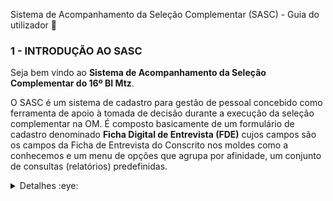 Sistema de Acompanhamento da Seleção Complementar (SASC) - Guia do utilizador 👋

### 1 - INTRODUÇÃO AO SASC
Seja bem vindo ao **Sistema de Acompanhamento da Seleção Complementar do 16º BI Mtz**. 

O SASC é um sistema de cadastro para gestão de pessoal concebido como ferramenta de apoio à tomada de decisão durante a execução da seleção complementar na OM. É composto basicamente de um formulário de cadastro denominado **Ficha Digital de Entrevista (FDE)** cujos campos são os campos da Ficha de Entrevista do Conscrito nos moldes como a conhecemos e um menu de opções que agrupa por afinidade, um conjunto de consultas (relatórios) predefinidas.

<details>
<summary>Detalhes :eye: </summary> 
 
#### 1.1 - FICHA DIGITAL DE ENTREVISTA
A FDE contempla um conjunto de grupos de dados ou abas para a coleta de informações sobre o conscrito (`DADOS PESSOAIS`, `PERFIL SOCIOECONÔMICO`, `RECRUTAMENTO POR COMPETÊNCIA`, `EXAME MÉDICO` e `EXAME ODONTOLÓGICO`), que agrupa campos de formulário respeitando a afinidade que os dados guardam entre si.

Na FDE os campos que serão utilizados como critério de seleção possuem um tipo de validação (*noempty*) que impede que os mesmos sejam armazenados com valor *NULL* no banco de dados. São campos, portanto, de preenchimento obrigatório por parte do entrevistador e foram, na medida do possível, agrupados em uma  mesma região do grupo de dados com o intuito de aumentar a legibilidade do formulário e facilitar o trabalho do entrevistador no lançamento das informações. O sistema recusará o cadastramento do conscrito se `quaisquer` dos campos abaixo, não forem corretamente preenchidos: 

 #### - DADOS PESSOAIS
 - NOME;
 - APELIDO; 
 - CPF;
 - DATA APRES CS; 
 - VOLUNTÁRIO
 
 #### - PERFIL SOCIOECONÔMICO
 - EM CASO DE CONVOCAÇÃO
 - ESTADO CIVIL; 
 - RELIGIÃO;
 - ARRIMO DE FAMÍLIA;
 - PASSAGEM PELA POLÍCIA;
 - USOU ARMA DE FOGO;
 - EXPERIÊNCIA COM DROGAS;
 - ESCOLARIDADE;
 - ENTREVISTADOR

O campo CPF do formulário tem validação *isunique*, garantindo que cada CPF armazenado no banco de dados seja único. O sistema não permitirá a duplicidade de registros. 

A FDE apresenta uma série de vantagens quando comparada à Ficha de Entrevista padrão (impressa): 
- A quase totalidade dos campos da FDE são do tipo *dropdow* (botões com alternância de visibilidade de listas, também chamados de listas suspensas), *checkbox* (caixas de checagem) ou *radiobuton* (recurso que permite ao usuário selecionar apenas um ítem entre vários). A utilização desses recursos de formulário na FDE, reduz drasticamente o tempo de entrevista por candidato em virtude da simplicidade e da rapidez no preenchimento dos dados;
- As FDE que serão impressas, assinadas e arquivadas ao final do processo (véspera de incorporação) serão as dos conscritos `CLASSIFICADOS` no processo seletivo, apenas;

#### 1.2 - GRUPOS DE DADOS
A inserção ou cadastro do conscrito no sistema só pode ser realizada por entrevistadores (abas `DADOS PESSOAIS`, `PERFIL SOCIOECONÔMICO` e `RECRUTAMENTO POR COMPETÊNCIA`). 

Médico e dentista só estão autorizados a inserir dados no cadastro dos conscritos nas abas `EXAME MÉDICO`, e `EXAME ODONTOLÓGICO` respectivamente. 

De outra forma: entrevistador realiza o cadastro do conscrito no SASC via FDE; médico e dentista preenchem os campos das abas que lhe correspondem, completando o cadastro do conscrito com informações sanitárias necessárias, cada qual em sua aba proprietária.

>**Warning**
> De forma geral, entrevistadores, médico e dentista visualizam os dados uns dos outros, mas sem permissão para edição dos campos que não sejam os do(s) seu(s) grupo(s).

Os grupos de dados (abas) da FDE são vistos por todos os usuários do sistema, todavia, existem campos em determinados grupos, que foram concebidos como campos de preenchimento exclusivo pelo presidente da CS. Tais campos não são visíveis dentro do grupo pelos demais membros da CS (entrevistadores, médico e dentista) quando logados no sistema.

Algo parecido foi aplicado aos campos das abas EXAME MÉDICO, e EXAME ODONTOLÓGICO. Tais campos, embora visíveis para todos os membros da CS, só podem ser manipulados (edição) pelo médico ou dentista da CS. Diferentemente dos campos ocultos exclusivos do presidente da CS, aqui os campos são visíveis, mas bloqueados, exceto para o médico e o dentista, cada um em sua respectiva aba "proprietária". O médico vê, mas não altera os dados na aba do dentista e vice-versa.

#### 1.3 - APRESENTAÇÃO DOS GRUPOS DE DADOS PREENCHIDOS PELO ENTREVISTADOR
<details>
<summary>FICHA DIGITAL DE ENTREVISTA (Destaque para a aba "DADOS PESSOAIS) :eye: </summary> 
 
![DP](https://user-images.githubusercontent.com/121310141/210562956-79a65c24-df13-4fba-84df-ab1bed90c068.png)

</details>
 
 
<details>
<summary>FICHA DIGITAL DE ENTREVISTA (Destaque para a aba "PERFIL SOCIOECONÔMICO") :eye: </summary> 
  
![PS](https://user-images.githubusercontent.com/121310141/210563115-6497671f-9aa1-44ef-a6bd-884ad5410b62.png)

</details>
 
 
 <details>
<summary>FICHA DIGITAL DE ENTREVISTA (Destaque para a aba "RECRUTAMENTO POR COMPETÊNCIA") :eye: </summary> 
 
![TH](https://user-images.githubusercontent.com/121310141/210563508-f7dce862-b817-4d8c-900d-bb9a33b9335b.png)

</details>

### 2 - AMBIENTE CUSTOMIZADO PARA CADA PERFIL NO SASC:
Cada usuário do sistema tem um ambiente personalizado de acordo com o seu perfil de usuário do SASC. Em cada menu estão disponíveis consultas predefinidas de acordo com o perfil do usuário. 

<details>
<summary>CMT OM 👁️ </summary> 

![CS - CMT OM](https://user-images.githubusercontent.com/121310141/210225159-d4219ef2-9ebc-428d-a149-b3e9cbf95744.png)
 
</details>
 
<details>
<summary>PRESIDENTE DA CS 👁️ </summary> 
 
![CS - PRESIDENTE](https://user-images.githubusercontent.com/121310141/210188611-259ba03b-b855-499e-b605-0ce879cc6a0a.png)

</details>

<details>
<summary>MÉDICO DA CS:eye: </summary> 
 
![CS - MEDICO](https://user-images.githubusercontent.com/121310141/210188616-530722ea-832d-48d6-a797-38d6cda4eb5b.png)

</details>

<details>
<summary>DENTISTA DA CS :eye: </summary> 
 
![CS - DENTISTA](https://user-images.githubusercontent.com/121310141/210188623-529f82a5-2408-4e9a-8172-d4cedc2d569d.png)

</details>

<details>
<summary>ENTREVISTADOR DA CS :eye: </summary> 
 
![CS - ENTREVISTADOR](https://user-images.githubusercontent.com/121310141/210188631-cbf172de-6d2e-4ff9-ad14-fb7b069f1ebc.png)

</details>
 

A tabela de permissões define quais perfis têm permissão para inserir (create), editar (update) e visualizar (read) os `campos de formulário` dentro de cada aba da FDE.
|   ID  |NOME DO UTILIZADOR               |      USUÁRIO     | SENHA | DADOS PESSOAIS |PERFIL SOCIO|  REC/COMPETÊNCIA  |EXM MED|EXM ODONTO|
|:-----:|---------------------------------|:----------------:|:-----:|:--------------:|:----------:|:-----------------:|:-----:|:--------:|
|  143  | Cmt OM!                         |          cmt_om  | root  |                |            |                   |       |          |
|  138  | Presidente da CS!               |   presidente_cs  | root  |                |            |                   |       |          |
|  139  | 2º Ten Mateus Diniz!            |        medico_1  | root  |                |            |                   |       |          |
|  146  | 2º Ten Fernandes Lopes!         |        medico_2  | root  |                |            |                   |       |          |
|  142  | 1º Ten Gadelha!                 |      dentista_1  | root  |                |            |                   |       |          |
|  137  | 2º Sgt Monteiro!                | entrevistador_1  | root  |                |            |                   |       |          |
|  140  | 2º Sgt Samuel Santos!                 | entrevistador_2  | root  |                |            |                   |       |          |
|  141  | 1º Sgt Bispo!                   | entrevistador_3  | root  |                |            |                   |       |          |
|  147  | 2º Sgt Kaio!                    | entrevistador_4  | root  |                |            |                   |       |          |
|  148  | 2º Sgt Melquisedeque!           | entrevistador_5  | root  |                |            |                   |       |          |
|  149  | 3º Sgt Yago Silva!              | entrevistador_6  | root  |                |            |                   |       |          |
|  150  | 3º Sgt Ramires!                 | entrevistador_7  | root  |                |            |                   |       |          |
|  151  | 3º Sgt Fillipe!                 | entrevistador_8  | root  |                |            |                   |       |          |
|  152  | 3º Sgt Fernando Pereira!        | entrevistador_9  | root  |                |            |                   |       |          |
|  153  | Entrevistador 10!               | entrevistador_10 | root  |                |            |                   |       |          |
|  145  | Cb Romenyk!                     | aux1secao_1      | root  |                |            |                   |       |          |


- As senhas serão redefinidas por ocasião da CS e o sistema hospedado no endereço https://www.cse16bimtz.org/, será implantado no servidor da OM em https://10.46.40.34; 
- Cada entrevistador tem visibilidade apenas dos seus conscritos entrevistados;
- Os critérios para a `APROVAÇÃO` do conscrito no processo seletivo embora pareçam óbvios, não são de inteiro conhecimento do entrevistador; 
- O Ch CSC tem a visibilidade de todos os campos de preenchimento da FDE, podendo alterar e salvar informações inseridas por terceiros exceto nas abas `EXAME MÉDICO` e `EXAME ODONTO`;
- O entrevistador tem perfil com permissão para inserir e editar dados em qualquer campo de formulário da FDE, exceto nos campos das abas `EXAME MÉDICO` e `EXAME ODONTO` de preenchimento exclusivo do médico e do dentista respectivamente;
- O médico não consegue inserir nem editar campos em outra aba que não seja a sua;
- O dentista não consegue inserir nem editar campos de formulário da FDE em outra aba que não a sua.
  
### 3 - CARACTERÍSTICAS DO SASC
No SASC os atributos/características desejáveis no conscrito (Perfil do Conscrito) são os parametros que foram configurados (setados) no sistema e que podem ser alterados a critéro do Cmt OM.

O sistema terá as configurações necessárias para garantir que todos os conscritos selecionados (CLASSIFICADOS) para a incorporação, atendam aos requisitos que a unidade deseja. 

Para que o conscrito seja considerado <kbd>INDICADO</kbd> na entrevista, uma série de requisitos devem ser satisfeitos; para que o conscrito seja <kbd>CONTRAINDICADO</kbd> na fase de entrevista, todavia, basta que apenas um dos parâmetros (requisitos) não seja atendido. Essas características do sistema garantem o rigor e a homogeneidade do processo seletivo. 

Principais características do **`SASC/16º BI Mtz`**:
- É um sistema de gestão e controle;
- Permite o controle eficiente de cada uma das fases da CS;
- Controle de acesso de usuário (grupos de usuários com acesso de visualização e edição);
- Abstração do uso de papel e de impressão ao longo de praticamente toda a realização da CS;
- Ficha Digital de Entrevista (FDE); 
- Relatórios (Consultas) predefinidos no sistema: 
   - Indicados/Contraindicados na Entrevista;   
   - Aptos/Inaptos no exame médico; 
   - Aptos/Inaptos no exame odontológico;     
   - Voluntários/Não voluntários;   
   - Possuem/Não possuem habilidades;   
   - Classificados/Não classificados para a incorporação;   
   - Outras consultas (Conscritos/Estado Civil, Conscritos/Escolaridade, Conscritos/Religião, etc...)  
- Ferramenta de busca avançada; 
- Impressão da Ficha de Entrevista gerada (Apenas para os candidatos classificados);
- Imprime e exporta consultas PDF, CSV;
- Formulário para cadastramento de entrevistadores;
- Log de ações do usuário (auditoria); 
- A adoção do SASC contempla uma fase de divulgação de resultados (classificação) para os conscritos aprovados no processo de seleção complementar;
- Menu de opções: os menus agrupam, também por afinidade, as diversas consultas (relatórios) disponíveis no SASC;

<details>
<summary>LISTA DOS CONSCRITOS VOLUNTÁRIOS/ENTREVISTADOR (Exemplo de consulta) :eye: </summary> 
 
![CS - CONSCRITOS VOLUNTARIOS](https://user-images.githubusercontent.com/121310141/210190679-961a4b22-bc52-4e95-9e42-e85ecba714c2.png)

</details>

### 4 - TERMINOLOGIA/FASE DA `COMISSÃO DE SELEÇÃO` NO SASC
|  Nº FASE |DESCRIÇÃO DA FASE|      CONFORME  |   NÃO CONFORME  |  OBS | 
|:--------:|-----------------|:--------------:|:---------------:|:----:|
|  1       | ENTREVISTA      |  INDICADO      | CONTRAINDICADO  |  -   | 
|  2       | EXAME MÉDICO    |  APTO          | INAPTO          |  -   |
|  3       | EXAME ODONTO    |  APTO          | INAPTO          |  -   | 
|  4       | TESTE HABILIDADE|  DEMONSTROU    | NÃO DEMONSTROU  |  -   | 
|  5       | RESULTADO FINAL CS |  APROVADO      | REPROVADO       |    |
|  5       | PARA A INCORPORAÇÃO    |  CLASSIFICADO  | NÃO CLASSIFICADO|  -   | 

- Na fase de entrevista o sistema adota os termos **INDICADO** e **CONTRAINDICADO** para significar que o conscrito `atende/não atende` aos requisitos exigidos; 

- Ao longo do exame médico e do exame odontológico os termos utilizados são **APTO** e **INAPTO** para indicar que o conscrito `possui/não possui` as características físicas e a higidez que se deseja em um soldado; 

- Na fase aonde são verificadas as habilidades declaradas pelo conscrito na FDE, os termos utilizados são **demonstrou** e **não demonstrou** a competência declarada;

- Na etapa aonde são processados (analisados) os dados coletados, os termos utilizados são **CLASSIFICADO** e **NÃO CLASSIFICADO** para indicar que o conscrito foi `selecionado/não selecionado` para a incorporação. 

> **Note**
> <kbd>INDICADO</kbd> &ne; <kbd>APTO</kbd> &ne; <kbd>AROVADO</kbd> &ne; <kbd>CLASSIFICADO</kbd>

### 5 - PARÂMETROS DE CONFIGURAÇÃO UTILIZADOS NO SASC:
#### Parametrização de alguns dos campos de formulário da aba `DADOS PESSOAIS`, para o conscrito ser considerado <kbd>INDICADO</kbd> na fase 1 (ENTREVISTA) do processo seletivo:
 ABA DE DADOS DO FORMULÁRIO |            CAMPO DE FORMULÁRIO      |     CONDIÇÃO (CRITÉRIO OU PARÂMETRO UTILIZADO)     | STATUS   | OBS                          |
----------------------------|-------------------------------------|----------------------------------------------------|----------|------------------------------|
 DADOS PESSOAIS             | ESTADO CIVIL                        | = Solteiro                                           | INDICADO |                              |
 DADOS PESSOAIS             | RELIGIÃO                            | &ne; Adventista                                       | INDICADO |Não pode ser adventista       |
 DADOS PESSOAIS             | ESCOLARIDADE                        | &ne; Ensino fundamental incompleto                    | INDICADO |Pelo menos o EF completo      |
 DADOS PESSOAIS             | VOLUNTÁRIO                          | = Sim                                                | INDICADO |                              |
 DADOS PESSOAIS             | OUTROS CAMPOS                       | OUTROS CRITÉRIOS                                             | INDICADO |                              |

- No campo `RELIGIÃO` da aba DADOS PESSOAIS, se o valor selecionado for "Adventista", o conscrito será automaticamente contraindicado, independente de quais sejam as respostas para os demais campos utilizados como parâmetros na aba considerada. Lembre-se de que esse é um campo com validação (*noempty*). O entrevistador é impedido de salvar/cadastrar as demais informações do conscrito se esse campo não for preenchido.  

- Não existe no sistema o botão `Indicado`, ou `Indicar candidato`, ou `Indicar conscrito`. Essa tarefa foi automatizada, significando dizer que o próprio sistema se encarregará de indicar (ou contraindicar) o conscrito a partir dos dados coletados na FDE em confronto com os parâmetros configurados.
 
 - A situação de contraindicado durante a fase de entrevista, depende da negação de apenas um dos parâmetros das abas DADOS PESSOAIS  e PERFIL SOCIOECONÔMICO.

#### Parametrização de alguns dos campos de formulário da aba `PERFIL SOCIOECONÔMICO` para o conscrito ser considerado <kbd>Indicado</kbd> ainda na fase 1 (ENTREVISTA) do processo seletivo:
 ABA DE DADOS DO FORMULÁRIO |            CAMPO DE FORMULÁRIO      |     CONDIÇÃO (CRITÉRIO OU PARÂMETRO UTILIZADO)     | STATUS   | OBS                          |
----------------------------|-------------------------------------|----------------------------------------------------|----------|------------------------------|
 PERFIL SOCIOECONÔMICO      | `MORA COM QUEM NO ENDEREÇO DECLARADO` | = Pais                                               | INDICADO |                              |
 PERFIL SOCIOECONÔMICO      | EM CASO DE CONVOCAÇÃO               | &ne; Adotarei o aquartelamento como residência     | INDICADO |Não pode querer ser laranjeira|
 PERFIL SOCIOECONÔMICO      | ARRIMO DE FAMÍLIA                   | = Não                                                | INDICADO |                              |
 PERFIL SOCIOECONÔMICO      | PASSAGEM PELA POLÍCIA               | = Não                                                | INDICADO |                              |
 PERFIL SOCIOECONÔMICO      | EXPERIÊNCIA COM DROGAS              | = Não                                                | INDICADO |                              |
 PERFIL SOCIOECONÔMICO      | USO DE ARMA DE FOGO                 | = Não                                                | INDICADO |                              |

- No campo denominado `MORA COM QUEM NO ENDEREÇO DECLARADO` da aba PERFIL SOCIOECONÔMICO, se o valor selecionado for diferente de "Pais", o conscrito será automaticamente <kbd>CONTRAINDICADO</kbd>, independente de quais sejam as respostas para os demais campos utilizados como parâmetros na aba considerada. Repare que os critérios podem ser tão rigorosos quanto possível. Nesse batalhão hipotético todos os conscritos devem morar com os pais, porque morar com os pais pressupõe que o candidato seja detentor de valores morais e éticos que só podem ser adquiridos a partir da convivência em família, valores esses, essenciais à vida na caserna.

#### Parametrização de alguns dos campos de formulário da aba `EXAME MÉDICO` para o conscrito ser considerado <kbd>Apto</kbd> na fase 2 (EXAME MÉDICO) do processo seletivo:
 ABA DE DADOS DO FORMULÁRIO |            CAMPO DE FORMULÁRIO      |     CONDIÇÃO (CRITÉRIO OU PARÂMETRO UTILIZADO)     | STATUS   | OBS                          |
----------------------------|-------------------------------------|----------------------------------------------------|----------|------------------------------|
 EXAME MÉDICO               | PARECER MÉD            | = Apto                                                | APTO     |                              |
 

#### Parametrização de alguns dos campos de formulário da aba `EXAME ODONTOLÓGICO` para o conscrito ser considerado <kbd>Apto</kbd> na fase 3 (EXAME ODONTO) do processo seletivo:
 ABA DE DADOS DO FORMULÁRIO |            CAMPO DE FORMULÁRIO      |     CONDIÇÃO (CRITÉRIO OU PARÂMETRO UTILIZADO)     | STATUS   | OBS                          |
----------------------------|-------------------------------------|----------------------------------------------------|----------|------------------------------|
 EXAME ODONTO               | QNT DE CÁRIE DE ESMALTE (CE)             | <=3  (por exemplo)                                 | APTO     |                              |
 EXAME ODONTO               | QNT DE CÁRIE DE DENTINA (CD)             | <=3  (por exemplo)                                 | APTO     |                              |
 EXAME ODONTO               | QNT RESTAURAÇÕES INADEQUADAS(RI)        | <=3  (por exemplo)                                 | APTO     |                              |
 EXAME ODONTO               | QNT AUSÊNCIA DENT ANTERIOR (ADA)        | <=3  (por exemplo)                                 | APTO     |                              |
 EXAME ODONTO               | QNT AUSÊNCIA DENT POSTERIOR (ADP)        | <=3  (por exemplo)                                 | APTO     |                              |

### 6 - STATUS DO CONSCRITO AO FINAL DA SELEÇÃO/CASOS (1-5)
|   CASO  | ENTREVISTA  | EXAME MÉDICO |EXAME ODONTO|TESTE DE HABILIDADES| RESULTADO CS | CLASSIFICAÇÃO|
| :-----: | :---------: | :----------: | :----------: | :------------------: |:-------:|-----|
| 1       |🔵    |🔵      |🔵     |🔵  |   APROVADO|⭐⭐⭐⭐⭐|
| 2       |🔵    |🔵      |🔵     |🔴  |   APROVADO|⭐⭐⭐⭐|
| 3       |🔵    |🔵      |🔴     |     |  REPROVADO |  -  |
| 4       |🔵    |🔴      |       |     | REPROVADO    |  -  |
| 5       |🔴    |        |       |     |   REPROVADO   |  - | 

- Conscrito contraindicado na entrevista não realiza a fase seguinte conforme Caso 5 da tabela STATUS/CASO.

- Conscrito `Não conforme` em uma das fases não realiza a triagem na fase seguinte (Casos 3, 4 e 5). 

### 7 - MÉTODO PARA A CLASSIFICAÇÃO DOS CONSCRITOS (⭐⭐⭐⭐)
#### 7.1 - FERRAMENTA DE BUSCA AVANÇADA DO SASC
A classificação dos conscritos poderá ser feita solicitando à **base de dados** de conscritos uma consulta que atenda a um conjunto de critérios. 

Exemplo de consulta à base de dados do sistema utilizando a ferramenta de busca avançada: desejamos que o sistema nos retorne uma consulta (lista) dos conscritos que sejam solteiros ou divorciados, morem com os pais, possuam o ensino médio completo, sejam católicos ou espíritas ou evangélicos, tenham tipo sanguíneo O+ ou A+, CNH Cat D ou E, que não sejam usuários de droga, não tenham passagem pela polícia, não sejam arrimo de família, que possuam qualquer conhecimento de TIC, sejam  praticantes de natação ou basquete, e que residam no Tirol ou em Capim Macio ou em Petrópolis, cujo nome do pai tenha "R" como primeira letra, não sejam portadores de transtornos ansiosos ou depressivos, não estejam ou tenham passado por tratamento psicológico ou psiquiátrico, sejam voluntários e que tenham menos que cinco cáries, etc.

A consulta retornada poderia ser a relação dos conscritos classificados no processo, por exemplo. 

> **Warning**
> O único cuidado que se deve ter é fazer constar na pesquisa, exatamente todos os parâmetros que foram utilizados ao longo das diversas fases da CS para indicar/contraindicar (ENTREVISTA), ou capacitar/incapacitar (EXAME MÉDICO e EXAME ODONTOLÓGICO) o conscrito. A pesquisa acima traria os conscritos portadores de epilepsia como conscritos classificados, e os que possuem habilidades na área da construção civil (pedreiro, pintor, encanador, etc) como não classificados, o que seria uma falha grave.

#### 7.2 - UTILIZANDO CONSULTA PREDEFINIDA NOS MENUS DO SASC
O sistema dispõe das seguintes consultas predefinidas:

- CONSCRITOS APRESENTADOS
- CONSCRITOS VOLUNTÁRIOS
- CONSCRITOS APROVADOS
- CONSCRITOS CLASSIFICADOS
- CONSCRITOS INDICADOS (FASE - 1)
- CONSCRITOS APTOS NO EXAME MÉDICO (FASE - 2)
- CONSCRITOS APTOS NO EXAME ODONTOLÓGICO (FASE - 3)
- CONSCRITOS QUE DEMONSTRARAM ALGUMA HABILIDADE (FASE -4)
- OUTRAS


|  Nº |DESCRIÇÃO DA HABILIDADE|RESULTADO CS |  AVALIAÇÃO   |  CLASSIFICAÇÃO    |
|:---:|-----------------------|:--------:|:------------|:---------------:|
|  1       | Pedreiro         | APROVADO |⭐⭐⭐⭐⭐ | CLASSIFICADO  |
|  2       | Carpinteiro      | APROVADO |⭐⭐⭐⭐   | CLASSIFICADO   |
|  3       | Pintor           | APROVADO |⭐⭐⭐      | CLASSIFICADO    |
|  4       | Encanador        | APROVADO |⭐⭐         | NÃO CLASSIFICADO|
|  5       |Eletricista       | APROVADO |⭐           | NÃO CLASSIFICADO|

Estabelecendo para a `CLASSIFICAÇÃO` o critério de avaliação maior ou igual a ⭐⭐⭐, não seriam classificados:
- Encanador: ⭐⭐ (Aprovado, não classificado);
- Eletricista: ⭐ (Aprovado, não classificado), etc.

Existe uma consulta definida no sistema para exibir os classificados que atendam a esses critérios.
 
### 8 -  MÉTODO PARA A DISTRIBUIÇÃO POR SUBUNIDADE
Feita pelo Presidente da CS. Pode ser realizada manualmente, ou automatizada a patir de critérios.

Exemplo: Cria-se a consulta 2ª Cia Fuz, que agrupará todos os conscritos classificados com três ou mais ⭐⭐⭐, cujo valor armazenado no campo ALTURA (cm) seja maior que 170 (cm), por exemplo.
 
### 9 - FASEAMENTO DE UMA CS PARA O MELHOR DESEMPENHO DO SASC
 
 <details>
<summary>DIAGRAMA DE FASES DA CS :eye: </summary> 

![CS Diagrama (7)](https://user-images.githubusercontent.com/121310141/210290692-5cf51a34-5aa7-4755-8bd8-1710691e9afd.png)
  
</details>


 ### 10 - QUADRO DE DISTRIBUIÇÃO DOS CONSCRITOS POR GRUPAMENTO
|Nº  |   DATA     |EVENTO        |        A      |      B     |      C      |      D       |      E    |   
|:--:|:----------:|:------------:|:-------------:|:----------:|:-----------:|:------------:|:---------:|
| 1  | 16/01/2023 | APRESENTAÇÃO |        -      |      -     |     -       |        -     |    -      | 
| 2  | 17/01/2023 |       -      |    TRIAGEM    |      -     |     -       |        -     |    -      | 
| 3  | 18/01/2023 |       -      |        -      |  TRIAGEM   |     -       |        -     |    -      | 
| 4  | 19/01/2023 |       -      |        -      |      -     |   TRIAGEM   |        -     |    -      |
| 5  | 20/01/2023 |       -      |        -      |      -     |     -       |    TRIAGEM   |    -      |
| 6  | 23/01/2023 |       -      |        -      |      -     |     -       |        -     | TRIAGEM   | 
| 7  | 24/01/2023 |       -      |   TESTE HBL   |      -     |     -       |        -     |    -      |
| 9  | 25/01/2023 |       -      |               |  TESTE HBL |     -       |        -     |    -      |
| 10 | 26/01/2023 |       -      |        -      |      -     |   TESTE HBL |        -     |    -      |
| 11 | 27/01/2023 |       -      |        -      |      -     |      -      |   TESTE HBL  |    -      |
| 12 | 30/01/2023 |       -      |        -      |      -     |     -       |        -     | TESTE HBL | 
| 13 | 31/01/2023 |  RESULTADO   |        -      |      -     |     -       |        -     |     -     | 

 
 
<hr>
 
### 11 - DICAS 
 
 1 - FAZ A PERGUNTA, OLHA O CONSCRITO NOS OLHOS, ESPERA ELE FALAR SEM INTERROMPÊ-LO, DEPOIS FAZ O LANÇAMENTO;
 
 2 - O CONSCRITO DEVE PERCEBER QUE O ENTREVISTADOR ESTÁ ATENTO AO QUE ELE ESTÁ FALANDO;

 3 - ENTREVISTADOR DEVE EVITAR SE DISTRAIR COM O CELULAR DURANTE A ENTREVISTA;
 
 4 - ALGUMAS TÉCNICAS: USE O APELIDO AO SE DIRIGIR AO CONSCRITO, ELE VAI SE SENTIR CONFORTÁVEL;
 
 5 - MÁXIMO DE RESPEITO COM O CONSCRITO;
 
 6 - ENTREVISTADOR NÃO DEVE FAZER COMENTÁRIOS DE QUALQUER NATUREZA SOBRE AS RESPOSTAS/OPINIÕES DO CONSCRITO;
 
 7 - TENTAR FAZER A ENTREVISTA FLUIR.
</details>


 
 
